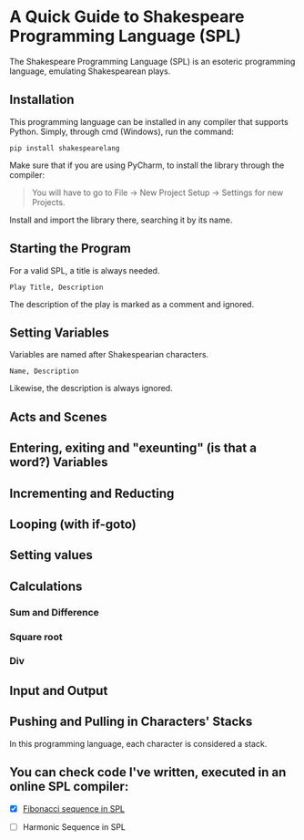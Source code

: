 # A Quick Guide to Shakespeare Programming Language (SPL)
The Shakespeare Programming Language (SPL) is an esoteric programming language, emulating Shakespearean plays.

## Installation

This programming language can be installed in any compiler that supports Python.
Simply, through cmd (Windows), run the command:
```
pip install shakespearelang
```

Make sure that if you are using PyCharm, to install the library through the compiler:
> You will have to go to File -> New Project Setup -> Settings for new Projects.

Install and import the library there, searching it by its name.

## Starting the Program
For a valid SPL, a title is always needed.
```
Play Title, Description
```
The description of the play is marked as a comment and ignored.
## Setting Variables
Variables are named after Shakespearian characters.
```
Name, Description
```
Likewise, the description is always ignored.

## Acts and Scenes

## Entering, exiting and "exeunting" (is that a word?) Variables

## Incrementing and Reducting

## Looping (with if-goto)

## Setting values

## Calculations
### Sum and Difference
### Square root
### Div

## Input and Output

## Pushing and Pulling in Characters' Stacks
In this programming language, each character is considered a stack.

## You can check code I've written, executed in an online SPL compiler:
- [x] <a href="https://tio.run/##pVPLrtMwEF03XzFZsanyAXeDrhCIIhASRUgIsZg4E2Jdexz50RJ@vowdF3JRu2LnxMfn5XGYzeXyeSJ4o3vHqJSGV2hUMhi147AHhNngApohnh2gigHihBGYaAgQnCXQdvbuRJY4dk3zSX65PTgmcKNgt9ScbE8@APJQdmZPJ@1SyOiueZeMprgvO4GUE9C/R7vm4zyR0biijHNzITuh19gbAjkVvTMmQz@g6ilOK/RJ8w9IURv9iwZA8QBhRkXlOIaCIVlWz5lZwjS73e5RRTg8wN2Suow6KpLAFXZgHTWKUtnPlAhvycxjMvClOpVT315zJA81UTFSLX9vrjkfGmF0CdDH7FIKi3FZ7feEkidzjqg9zCRp8ldIzAuc0VtZWkv@RYABlzYL/tTxr0bVLxf2TFEsEcPikoeJRLmVX1@zCdYWTXclqgcrzS3rRzH1tBJZzUNb@qxV1a6OMUerrb9fW7/tcx2P50Zvd1MGKNnMmrUDmbG0Wwy3t/JVyavE3Wa2er3HE13lBj2O5IlloMT0mYR/JauzvmQT7f80V1F3B2ITusqtow2TkwbaLfmjhQOwi9lqNiAPmv809XIrdRjlie/BSI6UxZySZw/RQaiXuN4WJZbWLpff" title="Shakespeare Programming Language – Try It Online">Fibonacci sequence in SPL</a>
 - [ ] Harmonic Sequence in SPL


